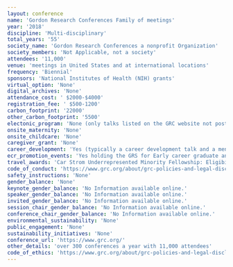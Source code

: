 ```yaml
---
layout: conference 
name: 'Gordon Research Conferences Family of meetings'
year: '2018'
discipline: 'Multi-disciplinary'
total_years: '55'
society_name: 'Gordon Research Conferences a nonprofit Organization'
society_members: 'Not Applicable, not a society'
attendees: '11,000'
venue: 'meetings in United States and at international locations'
frequency: 'Biennial'
sponsors: 'National Institutes of Health (NIH) grants'
virtual_option: 'None'
digital_archives: 'None'
attendance_cost: ' $2000-$4000'
registration_fee: ' $500-1200'
carbon_footprint: '22000'
other_carbon_footprint: '5500'
electonic_program: 'None (only talks listed on the GRC website not poster abstracts)'
onsite_maternity: 'None'
onsite_childcare: 'None'
caregiver_grant: 'None'
career_development: 'Yes (typically a career development talk and a mentorship talk)'
ecr_promotion_events: 'Yes holding the GRS for Early career graduate and postdoctral trainees: meeting for trainees the day before GRS'
travel_awards: 'Car Strom Underrepresented Minority Fellowship: Eligibility: must be:     Graduate student, postdoc, faculty or research scientist     Hispanic or Latino, American Indian or Alaska Native, Black or African American, Native Hawaiian or Other Pacific Islander     U.S. Citizen or permanent resident with a Green Card     Currently working at a U.S. institution     Is attending a GRC for the first time'
code_of_conduct: 'https://www.grc.org/about/grc-policies-and-legal-disclaimers/'
safety_instructions: 'None'
gender_balance: 'None'
keynote_gender_balance: 'No Information available online.'
speaker_gender_balance: 'No Information available online.'
invited_gender_balance: 'No Information available online.'
session_chair_gender_balance: 'No Information available online.'
conference_chair_gender_balance: 'No Information available online.'
environmental_sustainability: 'None'
public_engagement: 'None'
sustainability_initiatives: 'None'
conference_url: 'https://www.grc.org/'
other_details: 'over 300 conferences a year with 11,000 attendees'
code_of_ethics: 'https://www.grc.org/about/grc-policies-and-legal-disclaimers/'
---
```

